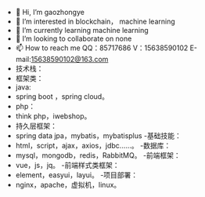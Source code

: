 - 👋 Hi, I’m gaozhongye
- 👀 I’m interested in blockchain， machine learning
- 🌱 I’m currently learning machine learning
- 💞️ I’m looking to collaborate on none
- 📫 How to reach me QQ：85717686  V：15638590102  E-mail:15638590102@163.com
- 技术栈：
- 框架类：
- java:
-   spring boot ，spring cloud。
- php：
-   think php，iwebshop。
- 持久层框架：
-   spring data jpa，mybatis，mybatisplus
-基础技能：
-   html，script，ajax，axios，jdbc......。
-数据库：
-   mysql，mongodb，redis，RabbitMQ。
-前端框架：
-   vue，js，jq。
-前端样式类框架：
-   element，easyui，layui。
-项目部署：
-   nginx，apache，虚拟机，linux。

<!---
SuperheroMovie00/SuperheroMovie00 is a ✨ special ✨ repository because its `README.md` (this file) appears on your GitHub profile.
You can click the Preview link to take a look at your changes.
--->
